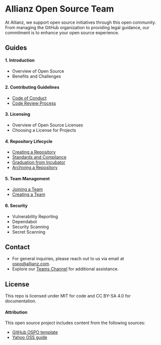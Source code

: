 
# Allianz Open Source Team


<!--
<img src="https://raw.githubusercontent.com/allianz/ospo/main/guides/people-logo.png" align="right" height="400" width="400" >
-->

At Allianz, we support open source initiatives through this open community. From managing the GitHub organization to providing legal guidance, our commitment is to enhance your open source experience. 


## Guides
#### 1. Introduction
* Overview of Open Source
* Benefits and Challenges
#### 2. Contributing Guidelines
* [Code of Conduct](https://github.com/allianz/.github/blob/main/CODE_OF_CONDUCT.md)
* [Code Review Process](guides/code_review_process.md)
#### 3. Licensing
* Overview of Open Source Licenses
* Choosing a License for Projects
#### 4. Repository Lifecycle
* [Creating a Repository](guides/release.md)
* [Standards and Compliance](guides/standards_and_compliance.md)
* [Graduation from Incubator](guides/graduation_from_incubator.md)
* [Archiving a Repository](guides/archiving_a_repository.md)
#### 5. Team Management
* [Joining a Team](guides/joining_a_team.md)
* [Creating a Team](guides/creating_a_team.md)
#### 6. Security
* Vulnerability Reporting
* Dependabot
* Security Scanning
* Secret Scanning


## Contact

* For general inquiries, please reach out to us via email at [ospo@allianz.com](mailto:ospo@allianz.com).
* Explore our [Teams Channel](https://xxxxx/) for additional assistance.

## License
This repo is licensed under MIT for code and CC BY-SA 4.0 for documentation.


#### Attribution

This open source project includes content from the following sources:

- [GitHub OSPO template](https://github.com/github/github-ospo)
- [Yahoo OSS guide](https://yahoo.github.io/oss-guide/)

